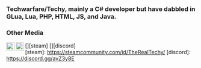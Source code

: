 ### Techwarfare/Techy, mainly a C# developer but have dabbled in GLua, Lua, PHP, HTML, JS, and Java.

### Other Media
[<img align="left" alt="Techy" width="22px" src="https://cdn.jsdelivr.net/npm/simple-icons@v3/icons/steam.svg" />][steam]
[<img align="left" alt="Techy" width="22px" src="https://cdn.jsdelivr.net/npm/simple-icons@v3/icons/discord.svg" />][discord] 
<br />
[steam]: https://steamcommunity.com/id/TheRealTechy/
[discord]: https://discord.gg/avZ3y8E
<!--
**techwarfare/techwarfare** is a ✨ _special_ ✨ repository because its `README.md` (this file) appears on your GitHub profile.
-->
